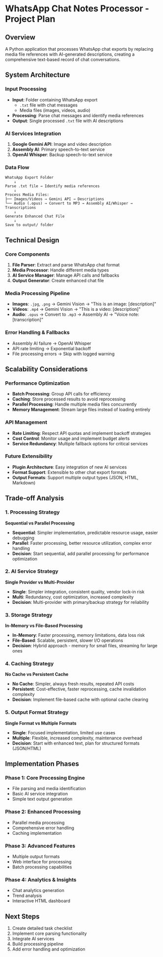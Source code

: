 # WhatsApp Chat Notes Processor - Project Plan

## Overview
A Python application that processes WhatsApp chat exports by replacing media file references with AI-generated descriptions, creating a comprehensive text-based record of chat conversations.

## System Architecture

### Input Processing
- **Input**: Folder containing WhatsApp export
  - `.txt` file with chat messages
  - Media files (images, videos, audio)
- **Processing**: Parse chat messages and identify media references
- **Output**: Single processed `.txt` file with AI descriptions

### AI Services Integration
1. **Google Gemini API**: Image and video description
2. **Assembly AI**: Primary speech-to-text service
3. **OpenAI Whisper**: Backup speech-to-text service

### Data Flow
```
WhatsApp Export Folder
    ↓
Parse .txt file → Identify media references
    ↓
Process Media Files:
├── Images/Videos → Gemini API → Descriptions
└── Audio (.opus) → Convert to MP3 → Assembly AI/Whisper → Transcriptions
    ↓
Generate Enhanced Chat File
    ↓
Save to output/ folder
```

## Technical Design

### Core Components
1. **File Parser**: Extract and parse WhatsApp chat format
2. **Media Processor**: Handle different media types
3. **AI Service Manager**: Manage API calls and fallbacks
4. **Output Generator**: Create enhanced chat file

### Media Processing Pipeline
- **Images**: `.jpg`, `.png` → Gemini Vision → "This is an image: [description]"
- **Videos**: `.mp4` → Gemini Vision → "This is a video: [description]"
- **Audio**: `.opus` → Convert to `.mp3` → Assembly AI → "Voice note: [transcription]"

### Error Handling & Fallbacks
- Assembly AI failure → OpenAI Whisper
- API rate limiting → Exponential backoff
- File processing errors → Skip with logged warning

## Scalability Considerations

### Performance Optimization
- **Batch Processing**: Group API calls for efficiency
- **Caching**: Store processed results to avoid reprocessing
- **Parallel Processing**: Handle multiple media files concurrently
- **Memory Management**: Stream large files instead of loading entirely

### API Management
- **Rate Limiting**: Respect API quotas and implement backoff strategies
- **Cost Control**: Monitor usage and implement budget alerts
- **Service Redundancy**: Multiple fallback options for critical services

### Future Extensibility
- **Plugin Architecture**: Easy integration of new AI services
- **Format Support**: Extensible to other chat export formats
- **Output Formats**: Support multiple output types (JSON, HTML, Markdown)

## Trade-off Analysis

### 1. Processing Strategy
**Sequential vs Parallel Processing**
- **Sequential**: Simpler implementation, predictable resource usage, easier debugging
- **Parallel**: Faster processing, better resource utilization, complex error handling
- **Decision**: Start sequential, add parallel processing for performance optimization

### 2. AI Service Strategy
**Single Provider vs Multi-Provider**
- **Single**: Simpler integration, consistent quality, vendor lock-in risk
- **Multi**: Redundancy, cost optimization, increased complexity
- **Decision**: Multi-provider with primary/backup strategy for reliability

### 3. Storage Strategy
**In-Memory vs File-Based Processing**
- **In-Memory**: Faster processing, memory limitations, data loss risk
- **File-Based**: Scalable, persistent, slower I/O operations
- **Decision**: Hybrid approach - memory for small files, streaming for large ones

### 4. Caching Strategy
**No Cache vs Persistent Cache**
- **No Cache**: Simpler, always fresh results, repeated API costs
- **Persistent**: Cost-effective, faster reprocessing, cache invalidation complexity
- **Decision**: Implement file-based cache with optional cache clearing

### 5. Output Format Strategy
**Single Format vs Multiple Formats**
- **Single**: Focused implementation, limited use cases
- **Multiple**: Flexible, increased complexity, maintenance overhead
- **Decision**: Start with enhanced text, plan for structured formats (JSON/HTML)

## Implementation Phases

### Phase 1: Core Processing Engine
- File parsing and media identification
- Basic AI service integration
- Simple text output generation

### Phase 2: Enhanced Processing
- Parallel media processing
- Comprehensive error handling
- Caching implementation

### Phase 3: Advanced Features
- Multiple output formats
- Web interface for processing
- Batch processing capabilities

### Phase 4: Analytics & Insights
- Chat analytics generation
- Trend analysis
- Interactive HTML dashboard

## Next Steps
1. Create detailed task checklist
2. Implement core parsing functionality
3. Integrate AI services
4. Build processing pipeline
5. Add error handling and optimization 